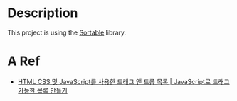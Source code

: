 # Description

This project is using the [Sortable](https://github.com/SortableJS/Sortable) library.

# A Ref

+ [HTML CSS 및 JavaScript를 사용한 드래그 앤 드롭 목록 | JavaScript로 드래그 가능한 목록 만들기](https://www.youtube.com/watch?v=z54suepKiIU&ab_channel=CodingNepal)


